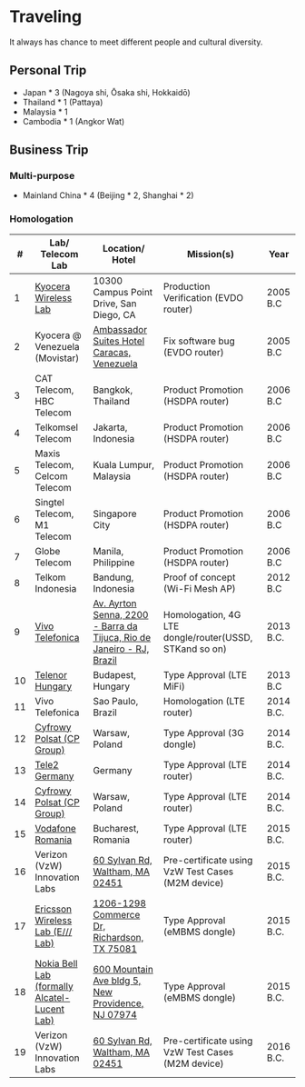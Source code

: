 # Traveling

It always has chance to meet different people and cultural diversity.

## Personal Trip

- Japan * 3 (Nagoya shi, Ōsaka shi, Hokkaidō)
- Thailand * 1 (Pattaya)
- Malaysia * 1
- Cambodia * 1 (Angkor Wat)

## Business Trip

### Multi-purpose

- Mainland China * 4 (Beijing * 2, Shanghai * 2)

### Homologation

| # | Lab/ Telecom Lab             | Location/ Hotel                      | Mission(s)                             | Year      |
|---|------------------------------|----------------------------------------|----------------------------------------|-----------|
| 1 | [Kyocera Wireless Lab](https://kyoceramobile.com/) | 10300 Campus Point Drive, San Diego, CA | Production Verification (EVDO router)  | 2005 B.C  |
| 2 | Kyocera @ Venezuela (Movistar) | [Ambassador Suites Hotel Caracas, Venezuela](https://goo.gl/maps/fDk36Jyx3d1WPGdQ9) | Fix software bug (EVDO router) | 2005 B.C |
| 3 | CAT Telecom, HBC Telecom     | Bangkok, Thailand                      | Product Promotion (HSDPA router)                    | 2006 B.C  |
| 4 | Telkomsel Telecom            | Jakarta, Indonesia                     | Product Promotion (HSDPA router)                    | 2006 B.C  |
| 5 | Maxis Telecom, Celcom Telecom | Kuala Lumpur, Malaysia                 | Product Promotion (HSDPA router)                     | 2006 B.C  |
| 6 | Singtel Telecom, M1 Telecom   | Singapore City                         | Product Promotion (HSDPA router) | 2006 B.C  |
| 7 | Globe Telecom                 | Manila, Philippine                     | Product Promotion (HSDPA router) | 2006 B.C  |
| 8 | Telkom Indonesia              | Bandung, Indonesia                     | Proof of concept (Wi-Fi Mesh AP) | 2012 B.C  |
| 9 | [Vivo Telefonica](https://www.telefonica.com.br/)               |[Av. Ayrton Senna, 2200 - Barra da Tijuca, Rio de Janeiro - RJ, Brazil](https://goo.gl/maps/dsJTogoMKdZhfiWt9)                | Homologation, 4G LTE dongle/router(USSD, STKand so on)    | 2013 B.C. |
| 10 | [Telenor Hungary](https://www.telenor.hu/) | Budapest, Hungary | Type Approval (LTE MiFi) | 2013 B.C  |
|11 | Vivo Telefonica                         | Sao Paulo, Brazil                      | Homologation (LTE router) | 2014 B.C. |
|12 | [Cyfrowy Polsat (CP Group)](https://www.cyfrowypolsat.pl/) | Warsaw, Poland	| Type Approval (3G dongle) | 2014 B.C. |
|13 | [Tele2 Germany](https://www.tele2.com/) | Germany                                | Type Approval (LTE router) | 2014 B.C. |
|14 | [Cyfrowy Polsat (CP Group)](https://www.cyfrowypolsat.pl/) | Warsaw, Poland	   | Type Approval (LTE router) | 2014 B.C. |
|15 | [Vodafone Romania](https://www.vodafone.ro/)| Bucharest, Romania                     | Type Approval (LTE router)| 2015 B.C. |
|16 | Verizon (VzW) Innovation Labs	          | [60 Sylvan Rd, Waltham, MA 02451](https://goo.gl/maps/myfDeiUNgeFPJU46A)| Pre-certificate using VzW Test Cases (M2M device)   | 2015 B.C. |
|17 | [Ericsson Wireless Lab (E/// Lab)](https://www.contractlaboratory.com/labclass/directories/laboratories.cfm?ERICSSON-WIRELESS-INTEROPERABILITY-LAB&i=067942A3D22A87F039C2A7934F7214D1)	                | [1206-1298 Commerce Dr, Richardson, TX 75081](https://goo.gl/maps/QaSbUfrpqRBE8u7d8)                   | Type Approval (eMBMS dongle) 	            | 2015 B.C. |
|18 | [Nokia Bell Lab (formally Alcatel-Lucent Lab)](https://www.bell-labs.com/#gref) |	[600 Mountain Ave bldg 5, New Providence, NJ 07974](https://goo.gl/maps/jH6fK4fjRE2BTaeN8) | Type Approval (eMBMS dongle)             | 2015 B.C. |
|19 | Verizon (VzW) Innovation Labs	          | [60 Sylvan Rd, Waltham, MA 02451](https://goo.gl/maps/myfDeiUNgeFPJU46A)	               | Pre-certificate using VzW Test Cases (M2M device)    | 2016 B.C. |
